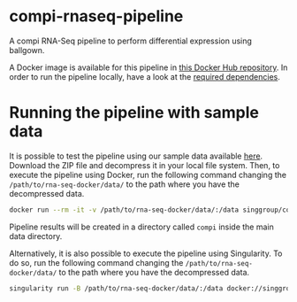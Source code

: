 # compi-rnaseq-pipeline

A compi RNA-Seq pipeline to perform differential expression using ballgown.

A Docker image is available for this pipeline in [this Docker Hub repository](https://hub.docker.com/r/singgroup/compi-rnaseq). In order to run the pipeline locally, have a look at the [required dependencies](DEPENDENCIES.md).

# Running the pipeline with sample data

It is possible to test the pipeline using our sample data available [here](https://static.sing-group.org/data/data-compi-rnaseq-pipeline-1.0.0.zip). Download the ZIP file and decompress it in your local file system. Then, to execute the pipeline using Docker, run the following command changing the `/path/to/rna-seq-docker/data/` to the path where you have the decompressed data.

```bash
docker run --rm -it -v /path/to/rna-seq-docker/data/:/data singgroup/compi-rnaseq -pa /data/parameters
```

Pipeline results will be created in a directory called `compi` inside the main data directory.

Alternatively, it is also possible to execute the pipeline using Singularity. To do so, run the following command changing the `/path/to/rna-seq-docker/data/` to the path where you have the decompressed data.

```bash
singularity run -B /path/to/rna-seq-docker/data/:/data docker://singgroup/compi-rnaseq -pa /data/parameters
```

